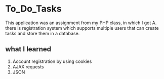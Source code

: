 # To_Do_Tasks

This application was an assignment from my PHP class, in which I got A.
there is registration system which supports multiple users that can create tasks and store them in a database.

## what I learned

1. Account registration by using cookies
2. AJAX requests 
3. JSON
